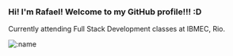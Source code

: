### Hi! I'm Rafael! Welcome to my GitHub profile!!! :D

Currently attending Full Stack Development classes at IBMEC, Rio.

![:name](https://count.getloli.com/get/@:baikenyabujin)
